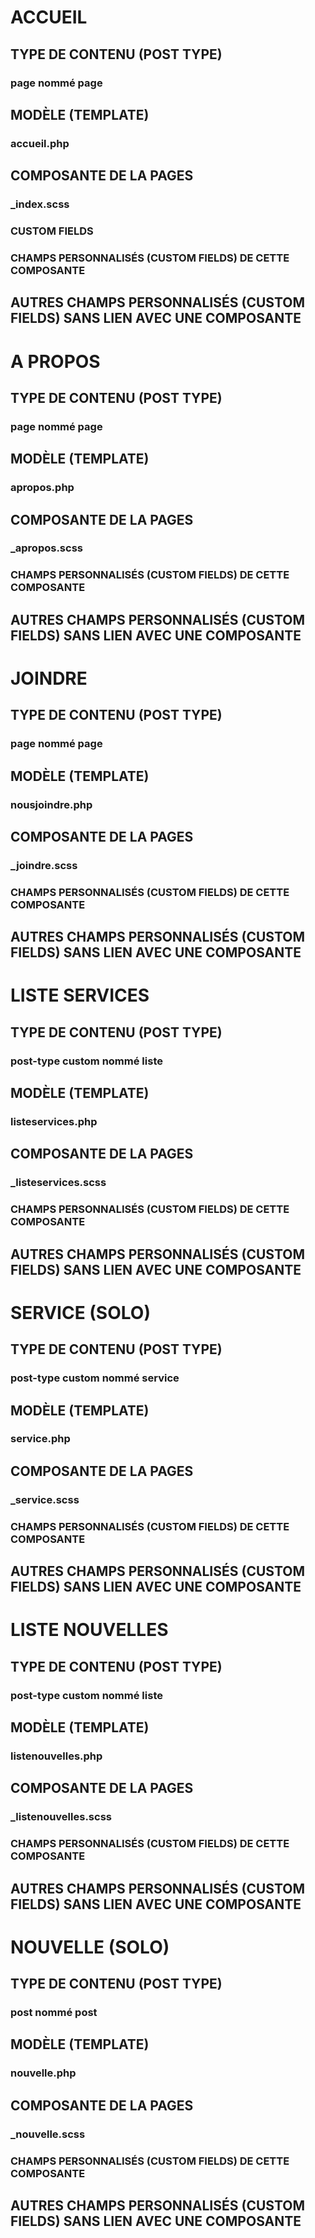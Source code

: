 
# ACCUEIL

## TYPE DE CONTENU (POST TYPE)
### page nommé page

## MODÈLE (TEMPLATE)
### accueil.php

## COMPOSANTE DE LA PAGES
### _index.scss
### CUSTOM FIELDS
####

### CHAMPS PERSONNALISÉS (CUSTOM FIELDS) DE CETTE COMPOSANTE
## AUTRES CHAMPS PERSONNALISÉS (CUSTOM FIELDS) SANS LIEN AVEC UNE COMPOSANTE


# A PROPOS

## TYPE DE CONTENU (POST TYPE)
### page nommé page

## MODÈLE (TEMPLATE)
### apropos.php

## COMPOSANTE DE LA PAGES
### _apropos.scss
### CHAMPS PERSONNALISÉS (CUSTOM FIELDS) DE CETTE COMPOSANTE
## AUTRES CHAMPS PERSONNALISÉS (CUSTOM FIELDS) SANS LIEN AVEC UNE COMPOSANTE


# JOINDRE

## TYPE DE CONTENU (POST TYPE)
### page nommé page

## MODÈLE (TEMPLATE)
### nousjoindre.php

## COMPOSANTE DE LA PAGES
### _joindre.scss
### CHAMPS PERSONNALISÉS (CUSTOM FIELDS) DE CETTE COMPOSANTE
## AUTRES CHAMPS PERSONNALISÉS (CUSTOM FIELDS) SANS LIEN AVEC UNE COMPOSANTE


# LISTE SERVICES

## TYPE DE CONTENU (POST TYPE)
### post-type custom nommé liste

## MODÈLE (TEMPLATE)
### listeservices.php

## COMPOSANTE DE LA PAGES
### _listeservices.scss
### CHAMPS PERSONNALISÉS (CUSTOM FIELDS) DE CETTE COMPOSANTE
## AUTRES CHAMPS PERSONNALISÉS (CUSTOM FIELDS) SANS LIEN AVEC UNE COMPOSANTE


# SERVICE (SOLO)

## TYPE DE CONTENU (POST TYPE)
### post-type custom nommé service

## MODÈLE (TEMPLATE)
### service.php

## COMPOSANTE DE LA PAGES
### _service.scss
### CHAMPS PERSONNALISÉS (CUSTOM FIELDS) DE CETTE COMPOSANTE
## AUTRES CHAMPS PERSONNALISÉS (CUSTOM FIELDS) SANS LIEN AVEC UNE COMPOSANTE


# LISTE NOUVELLES

## TYPE DE CONTENU (POST TYPE)
### post-type custom nommé liste

## MODÈLE (TEMPLATE)
### listenouvelles.php

## COMPOSANTE DE LA PAGES
### _listenouvelles.scss
### CHAMPS PERSONNALISÉS (CUSTOM FIELDS) DE CETTE COMPOSANTE
## AUTRES CHAMPS PERSONNALISÉS (CUSTOM FIELDS) SANS LIEN AVEC UNE COMPOSANTE


# NOUVELLE (SOLO)

## TYPE DE CONTENU (POST TYPE)
### post nommé post

## MODÈLE (TEMPLATE)
### nouvelle.php

## COMPOSANTE DE LA PAGES
### _nouvelle.scss
### CHAMPS PERSONNALISÉS (CUSTOM FIELDS) DE CETTE COMPOSANTE
## AUTRES CHAMPS PERSONNALISÉS (CUSTOM FIELDS) SANS LIEN AVEC UNE COMPOSANTE
